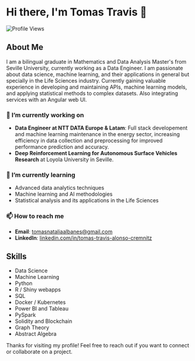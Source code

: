 # Hi there, I'm Tomas Travis 👋

![Profile Views](https://komarev.com/ghpvc/?username=tomastravis&color=blue)


## About Me

I am a bilingual graduate in Mathematics and Data Analysis Master's from Seville University, currently working as a Data Engineer. I am passionate about data science, machine learning, and their applications in general but specially in the Life Sciences industry. Currently gaining valuable experience in developing and maintaining APIs, machine learning models, and applying statistical methods to complex datasets. Also integrating services with an Angular web UI.

### 🔭 I’m currently working on

- **Data Engineer at NTT DATA Europe & Latam**: Full stack developement and machine learning maintenance in the energy sector, increasing efficiency in data collection and preprocessing for improved performance prediction and accuracy.
- **Deep Reinforcement Learning for Autonomous Surface Vehicles Research** at Loyola University in Seville.

### 🌱 I’m currently learning

- Advanced data analytics techniques
- Machine learning and AI methodologies
- Statistical analysis and its applications in the Life Sciences

### 📫 How to reach me

- **Email**: [tomasnataliaalbanes@gmail.com](mailto:tomasnataliaalbanes@gmail.com)
- **LinkedIn**: [linkedin.com/in/tomas-travis-alonso-cremnitz](https://www.linkedin.com/in/tomas-travis-alonso-cremnitz)


## Skills

- Data Science
- Machine Learning
- Python
- R / Shiny webapps
- SQL
- Docker / Kubernetes
- Power BI and Tableau 
- PySpark
- Solidity and Blockchain
- Graph Theory
- Abstract Algebra

Thanks for visiting my profile! Feel free to reach out if you want to connect or collaborate on a project.

